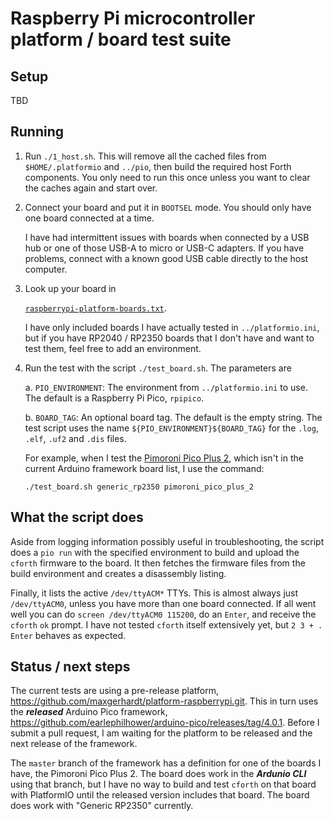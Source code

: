 # Raspberry Pi microcontroller platform / board test suite

## Setup

TBD

## Running

1. Run `./1_host.sh`. This will remove all the cached files
from `$HOME/.platformio` and `../pio`, then build the required
host Forth components. You only need to run this once unless
you want to clear the caches again and start over.

2. Connect your board and put it in `BOOTSEL` mode. You should
only have one board connected at a time.

    I have had intermittent issues with boards when connected
by a USB hub or one of those USB-A to micro or USB-C adapters.
If you have problems, connect with a known good USB cable
directly to the host computer.

3. Look up your board in

    [`raspberrypi-platform-boards.txt`](https://github.com/AlgoCompSynth/cforth/blob/master/RP2350-testing/raspberrypi-platform-boards.txt).

   I have only included boards I have actually tested in
`../platformio.ini`, but if you have RP2040 / RP2350 boards
that I don't have and want to test them, feel free to add an
environment.

4. Run the test with the script `./test_board.sh`.
The parameters are

    a. `PIO_ENVIRONMENT`: The environment from `../platformio.ini`
    to use. The default is a Raspberry Pi Pico, `rpipico`.

    b. `BOARD_TAG`: An optional board tag. The default is the
    empty string. The test script uses the name
    `${PIO_ENVIRONMENT}${BOARD_TAG}` for the `.log`, `.elf`,
    `.uf2` and `.dis` files.

    For example, when I test the
    [Pimoroni Pico Plus 2](https://shop.pimoroni.com/products/pimoroni-pico-plus-2?variant=42092668289107),
    which isn't in the current Arduino framework board list, I use the command:

    ```
    ./test_board.sh generic_rp2350 pimoroni_pico_plus_2
    ```

## What the script does

Aside from logging information possibly useful in troubleshooting, the
script does a `pio run` with the specified environment to build and upload
the `cforth` firmware to the board. It then fetches the firmware files
from the build environment and creates a disassembly listing.

Finally, it lists the active `/dev/ttyACM*` TTYs. This is almost always just
`/dev/ttyACM0`, unless you have more than one board connected. If all went
well you can do `screen /dev/ttyACM0 115200`, do an `Enter`, and receive
the `cforth` `ok` prompt. I have not tested `cforth` itself extensively
yet, but `2 3 + . Enter` behaves as expected.

## Status / next steps
The current tests are using a pre-release platform,
<https://github.com/maxgerhardt/platform-raspberrypi.git>. This in turn uses the
***released*** Arduino Pico framework,
<https://github.com/earlephilhower/arduino-pico/releases/tag/4.0.1>. Before I
submit a pull request, I am waiting for the platform to be released and the
next release of the framework.

The `master` branch of the framework has a definition for one of the boards I
have, the Pimoroni Pico Plus 2. The board does work in the ***Ardunio CLI***
using that branch, but I have no way to build and test `cforth` on that board
with PlatformIO until the released version includes that board. The board
does work with "Generic RP2350" currently.
